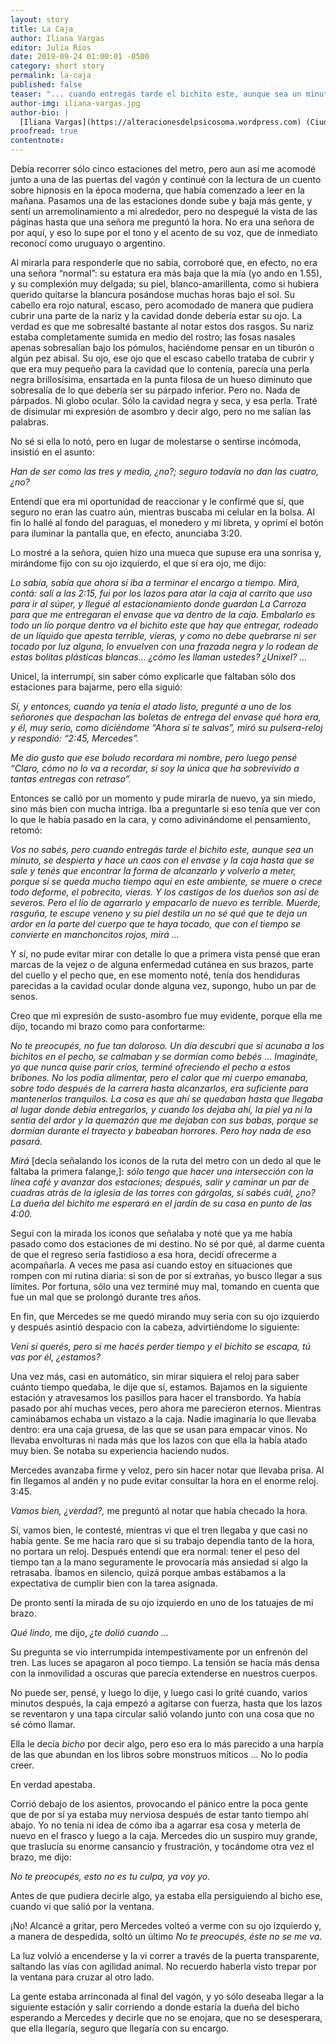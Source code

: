 ```yaml
---
layout: story
title: La Caja
author: Iliana Vargas
editor: Julia Rios
date: 2019-09-24 01:00:01 -0500
category: short story
permalink: la-caja
published: false
teaser: "... cuando entregás tarde el bichito este, aunque sea un minuto, se despierta y hace un caos con el envase y la caja hasta que se sale ..."
author-img: iliana-vargas.jpg
author-bio: |
  [Iliana Vargas](https://alteracionesdelpsicosoma.wordpress.com) (Ciudad de México, 1978). Escribe narrativa de la imaginación fantástica  y notas híbridas sobre aquello que llame su atención literaria o especulativa. Es autora de los libros de cuentos _Joni Munn y otras alteraciones del psicosoma_ (Fondo Editorial Tierra Adentro, Conaculta, 2012), _Magnetofónica_ (Ediciones y Punto, Colección Averno, núm. 4, 2015), y _Habitantes del aire caníbal_ (Resistencia, 2017). Su obra forma parte de varias antologías y ha publicado cuentos, reseñas, y ensayos en medios impresos y electrónicos de México y el extranjero.
proofread: true
contentnote:
---
```


Debía recorrer sólo cinco estaciones del metro, pero aun así me acomodé junto a una de las puertas del vagón y continué con la lectura de un cuento sobre hipnosis en la época moderna, que había comenzado a leer en la mañana. Pasamos una de las estaciones donde sube y baja más gente, y sentí un arremolinamiento a mi alrededor, pero no despegué la vista de las páginas hasta que una señora me preguntó la hora. No era una señora de por aquí, y eso lo supe por el tono y el acento de su voz, que de inmediato reconocí como uruguayo o argentino.

Al mirarla para responderle que no sabía, corroboré que, en efecto, no era una señora “normal”: su estatura era más baja que la mía (yo ando en 1.55), y su complexión muy delgada; su piel, blanco-amarillenta, como si hubiera querido quitarse la blancura posándose muchas horas bajo el sol. Su cabello era rojo natural, escaso, pero acomodado de manera que pudiera cubrir una parte de la nariz y la cavidad donde debería estar su ojo. La verdad es que me sobresalté bastante al notar estos dos rasgos. Su nariz estaba completamente sumida en medio del rostro; las fosas nasales apenas sobresalían bajo los pómulos, haciéndome pensar en un tiburón o algún pez abisal. Su ojo, ese ojo que el escaso cabello trataba de cubrir y que era muy pequeño para la cavidad que lo contenía, parecía una perla negra brillosísima, ensartada en la punta filosa de un hueso diminuto que sobresalía de lo que debería ser su párpado inferior. Pero no. Nada de párpados. Ni globo ocular. Sólo la cavidad negra y seca, y esa perla. Traté de disimular mi expresión de asombro y decir algo, pero no me salían las palabras.

No sé si ella lo notó, pero en lugar de molestarse o sentirse incómoda, insistió en el asunto:

_Han de ser como las tres y media, ¿no?; seguro todavía no dan las cuatro, ¿no?_

Entendí que era mi oportunidad de reaccionar y le confirmé que sí, que seguro no eran las cuatro aún, mientras buscaba mi celular en la bolsa. Al fin lo hallé al fondo del paraguas, el monedero y mi libreta, y oprimí el botón para iluminar la pantalla que, en efecto, anunciaba 3:20.

Lo mostré a la señora, quien hizo una mueca que supuse era una sonrisa y, mirándome fijo con su ojo izquierdo, el que sí era ojo, me dijo:

_Lo sabía, sabía que ahora sí iba a terminar el encargo a tiempo. Mirá, contá: salí a las 2:15, fui por los lazos para atar la caja al carrito que uso para ir al súper, y llegué al estacionamiento donde guardan La Carroza para que me entregaran el envase que va dentro de la caja. Embalarlo es todo un lío porque dentro va el bichito este que hay que entregar, rodeado de un líquido que apesta terrible, vieras, y como no debe quebrarse ni ser tocado por luz alguna, lo envuelven con una frazada negra y lo rodean de estas bolitas plásticas blancas… ¿cómo les llaman ustedes? ¿Unixel? ..._

Unicel, la interrumpí, sin saber cómo explicarle que faltaban sólo dos estaciones para bajarme, pero ella siguió:

_Sí, y entonces, cuando ya tenía el atado listo, pregunté a uno de los señorones que despachan las boletas de entrega del envase qué hora era, y él, muy serio, como diciéndome “Ahora sí te salvas”, miró su pulsera-reloj y respondió: “2:45, Mercedes”._

_Me dio gusto que ese boludo recordara mi nombre, pero luego pensé “Claro, cómo no lo va a recordar, si soy la única que ha sobrevivido a tantas entregas con retraso”._

Entonces se calló por un momento y pude mirarla de nuevo, ya sin miedo, sino más bien con mucha intriga. Iba a preguntarle si eso tenía que ver con lo que le había pasado en la cara, y como adivinándome el pensamiento, retomó:

_Vos no sabés, pero cuando entregás tarde el bichito este, aunque sea un minuto, se despierta y hace un caos con el envase y la caja hasta que se sale y tenés que encontrar la forma de alcanzarlo y volverlo a meter, porque si se queda mucho tiempo aquí en este ambiente, se muere o crece todo deforme, el pobrecito, vieras. Y los castigos de los dueños son así de severos. Pero el lío de agarrarlo y empacarlo de nuevo es terrible. Muerde, rasguña, te escupe veneno y su piel destila un no sé qué que te deja un ardor en la parte del cuerpo que te haya tocado, que con el tiempo se convierte en manchoncitos rojos, mirá ..._

Y sí, no pude evitar mirar con detalle lo que a primera vista pensé que eran marcas de la vejez o de alguna enfermedad cutánea en sus brazos, parte del cuello y el pecho que, en ese momento noté, tenía dos hendiduras parecidas a la cavidad ocular donde alguna vez, supongo, hubo un par de senos.

Creo que mi expresión de susto-asombro fue muy evidente, porque ella me dijo, tocando mi brazo como para confortarme:

_No te preocupés, no fue tan doloroso. Un día descubrí que si acunaba a los bichitos en el pecho, se calmaban y se dormían como bebés ... Imagináte, yo que nunca quise parir críos, terminé ofreciendo el pecho a estos bribones. No los podía alimentar, pero el calor que mi cuerpo emanaba, sobre todo después de la carrera hasta alcanzarlos, era suficiente para mantenerlos tranquilos. La cosa es que ahí se quedaban hasta que llegaba al lugar donde debía entregarlos, y cuando los dejaba ahí, la piel ya ni la sentía del ardor y la quemazón que me dejaban con sus babas, porque se dormían durante el trayecto y babeaban horrores. Pero hoy nada de eso pasará._

_Mirá_ [decía señalando los iconos de la ruta del metro con un dedo al que le faltaba la primera falange,]: _sólo tengo que hacer una intersección con la línea café y avanzar dos estaciones; después, salir y caminar un par de cuadras atrás de la iglesia de las torres con gárgolas, sí sabés cuál, ¿no? La dueña del bichito me esperará en el jardín de su casa en punto de las 4:00._

Seguí con la mirada los iconos que señalaba y noté que ya me había pasado como dos estaciones de mi destino. No sé por qué, al darme cuenta de que el regreso sería fastidioso a esa hora, decidí ofrecerme a acompañarla. A veces me pasa así cuando estoy en situaciones que rompen con mi rutina diaria: si son de por sí extrañas, yo busco llegar a sus límites. Por fortuna, sólo una vez terminé muy mal, tomando en cuenta que fue un mal que se prolongó durante tres años.

En fin, que Mercedes se me quedó mirando muy seria con su ojo izquierdo y después asintió despacio con la cabeza, advirtiéndome lo siguiente:

_Vení si querés, pero si me hacés perder tiempo y el bichito se escapa, tú vas por él, ¿estamos?_

Una vez más, casi en automático, sin mirar siquiera el reloj para saber cuánto tiempo quedaba, le dije que sí, estamos. Bajamos en la siguiente estación y atravesamos los pasillos para hacer el transbordo. Ya había pasado por ahí muchas veces, pero ahora me parecieron eternos. Mientras caminábamos echaba un vistazo a la caja. Nadie imaginaría lo que llevaba dentro: era una caja gruesa, de las que se usan para empacar vinos. No llevaba envolturas ni nada más que los lazos con que ella la había atado muy bien. Se notaba su experiencia haciendo nudos.

Mercedes avanzaba firme y veloz, pero sin hacer notar que llevaba prisa. Al fin llegamos al andén y no pude evitar consultar la hora en el enorme reloj. 3:45.

_Vamos bien, ¿verdad?,_ me preguntó al notar que había checado la hora.

Sí, vamos bien, le contesté, mientras vi que el tren llegaba y que casi no había gente. Se me hacía raro que si su trabajo dependía tanto de la hora, no portara un reloj. Después entendí que era normal: tener el peso del tiempo tan a la mano seguramente le provocaría más ansiedad si algo la retrasaba. Íbamos en silencio, quizá porque ambas estábamos a la expectativa de cumplir bien con la tarea asignada.

De pronto sentí la mirada de su ojo izquierdo en uno de los tatuajes de mi brazo.

_Qué lindo,_ me dijo, _¿te dolió cuando ..._

Su pregunta se vio interrumpida intempestivamente por un enfrenón del tren. Las luces se apagaron al poco tiempo. La tensión se hacía más densa con la inmovilidad a oscuras que parecía extenderse en nuestros cuerpos.

No puede ser, pensé, y luego lo dije, y luego casi lo grité cuando, varios minutos después, la caja empezó a agitarse con fuerza, hasta que los lazos se reventaron y una tapa circular salió volando junto con una cosa que no sé cómo llamar.

Ella le decía _bicho_ por decir algo, pero eso era lo más parecido a una harpía de las que abundan en los libros sobre monstruos míticos ... No lo podía creer.

En verdad apestaba.

Corrió debajo de los asientos, provocando el pánico entre la poca gente que de por sí ya estaba muy nerviosa después de estar tanto tiempo ahí abajo. Yo no tenía ni idea de cómo iba a agarrar esa cosa y meterla de nuevo en el frasco y luego a la caja. Mercedes dio un suspiro muy grande, que traslucía su enorme cansancio y frustración, y tocándome otra vez el brazo, me dijo:

_No te preocupés, esto no es tu culpa, ya voy yo._

Antes de que pudiera decirle algo, ya estaba ella persiguiendo al bicho ese, cuando vi que salió por la ventana.

¡No! Alcancé a gritar, pero Mercedes volteó a verme con su ojo izquierdo y, a manera de despedida, soltó un último _No te preocupés, éste no se me va._

La luz volvió a encenderse y la vi correr a través de la puerta transparente, saltando las vías con agilidad animal. No recuerdo haberla visto trepar por la ventana para cruzar al otro lado.

La gente estaba arrinconada al final del vagón, y yo sólo deseaba llegar a la siguiente estación y salir corriendo a donde estaría la dueña del bicho esperando a Mercedes y decirle que no se enojara, que no se desesperara, que ella llegaría, seguro que llegaría con su encargo.
